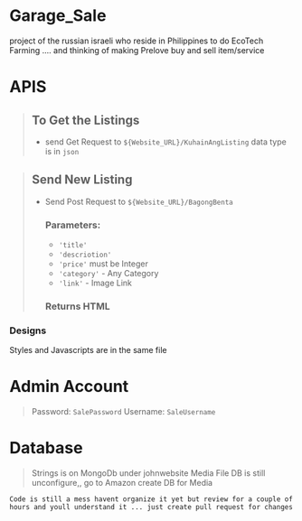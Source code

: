 # Garage_Sale
project of the russian israeli who reside in Philippines to do EcoTech Farming .... and thinking of making Prelove buy and sell item/service


# APIS 
> ## To Get the Listings
> -  send Get Request to ``${Website_URL}/KuhainAngListing`` data type is in `json`

> ## Send New Listing
> - Send Post Request  to `${Website_URL}/BagongBenta` 
>   ### Parameters:
>   - `'title'`
>   - `'descriotion'` 
>   - `'price'`       must be Integer
>   - `'category'`    - Any Category
>   - `'link'`        - Image Link
>   ### Returns HTML 
### Designs
Styles and Javascripts are in the same file 

# Admin Account
> Password: `SalePassword`
> Username: `SaleUsername`

# Database
> Strings is on MongoDb under johnwebsite
> Media File DB is still unconfigure,, go to Amazon create DB for Media

``Code is still a mess havent organize it yet but review for a couple of hours and youll understand it ... just create pull request for changes``